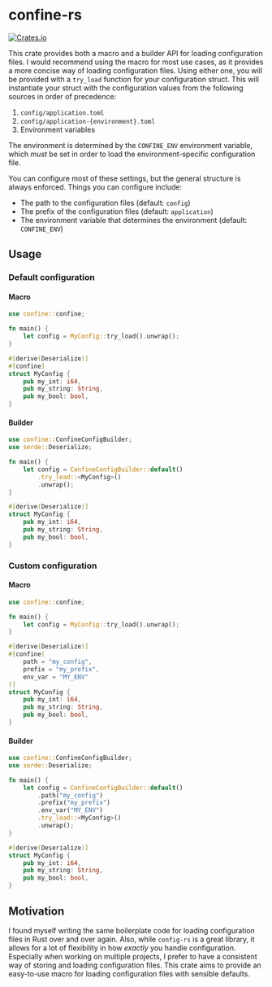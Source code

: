 # confine-rs
[![Crates.io](https://img.shields.io/crates/v/confine.svg)](https://crates.io/crates/confine)

This crate provides both a macro and a builder API for loading configuration files.
I would recommend using the macro for most use cases, as it provides a more concise way of loading configuration files.
Using either one, you will be provided with a `try_load` function for your configuration struct.
This will instantiate your struct with the configuration values from the following sources in order of precedence:

1. `config/application.toml`
2. `config/application-{environment}.toml`
3. Environment variables

The environment is determined by the `CONFINE_ENV` environment variable, which _must_ be set in order to load the environment-specific configuration file.

You can configure most of these settings, but the general structure is always enforced.
Things you can configure include:
- The path to the configuration files (default: `config`)
- The prefix of the configuration files (default: `application`)
- The environment variable that determines the environment (default: `CONFINE_ENV`)
## Usage

### Default configuration
#### Macro
```rust
use confine::confine;

fn main() {
    let config = MyConfig::try_load().unwrap();
}

#[derive(Deserialize)]
#[confine]
struct MyConfig {
    pub my_int: i64,
    pub my_string: String,
    pub my_bool: bool,
}
```

#### Builder
```rust
use confine::ConfineConfigBuilder;
use serde::Deserialize;

fn main() {
    let config = ConfineConfigBuilder::default()
        .try_load::<MyConfig>()
        .unwrap();
}

#[derive(Deserialize)]
struct MyConfig {
    pub my_int: i64,
    pub my_string: String,
    pub my_bool: bool,
}
```

### Custom configuration
#### Macro
```rust
use confine::confine;

fn main() {
    let config = MyConfig::try_load().unwrap();
}

#[derive(Deserialize)]
#[confine(
    path = "my_config",
    prefix = "my_prefix",
    env_var = "MY_ENV"
)]
struct MyConfig {
    pub my_int: i64,
    pub my_string: String,
    pub my_bool: bool,
}
```

#### Builder
```rust
use confine::ConfineConfigBuilder;
use serde::Deserialize;

fn main() {
    let config = ConfineConfigBuilder::default()
        .path("my_config")
        .prefix("my_prefix")
        .env_var("MY_ENV")
        .try_load::<MyConfig>()
        .unwrap();
}

#[derive(Deserialize)]
struct MyConfig {
    pub my_int: i64,
    pub my_string: String,
    pub my_bool: bool,
}
```

## Motivation
I found myself writing the same boilerplate code for loading configuration files in Rust over and over again.
Also, while `config-rs` is a great library, it allows for a lot of flexibility in how _exactly_ you handle configuration.
Especially when working on multiple projects, I prefer to have a consistent way of storing and loading configuration files.
This crate aims to provide an easy-to-use macro for loading configuration files with sensible defaults.
